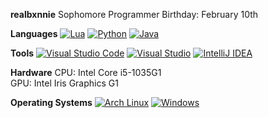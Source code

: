 **realbxnnie**
Sophomore Programmer
Birthday: February 10th

**Languages**
[![Lua](https://img.shields.io/badge/Lua-%232C2D72.svg?logo=lua&logoColor=white)](#)
[![Python](https://img.shields.io/badge/Python-3776AB?logo=python&logoColor=fff)](#)
[![Java](https://img.shields.io/badge/Java-%23ED8B00.svg?logo=openjdk&logoColor=white)](#)


**Tools**
[![Visual Studio Code](https://custom-icon-badges.demolab.com/badge/Visual%20Studio%20Code-0078d7.svg?logo=vsc&logoColor=white)](#)
[![Visual Studio](https://custom-icon-badges.demolab.com/badge/Visual%20Studio-5C2D91.svg?&logo=visual-studio&logoColor=white)](#)
[![IntelliJ IDEA](https://img.shields.io/badge/IntelliJIDEA-000000.svg?logo=intellij-idea&logoColor=white)](#)

**Hardware**
CPU: Intel Core i5-1035G1\
GPU: Intel Iris Graphics G1

**Operating Systems**
[![Arch Linux](https://img.shields.io/badge/Arch%20Linux-1793D1?logo=arch-linux&logoColor=fff)](#)
[![Windows](https://custom-icon-badges.demolab.com/badge/Windows-0078D6?logo=windows11&logoColor=white)](#)
